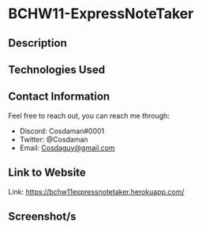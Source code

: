 # BCHW11-ExpressNoteTaker

## Description  



## Technologies Used  




## Contact Information  

Feel free to reach out, you can reach me through:  
- Discord: Cosdaman#0001  
- Twitter: @Cosdaman  
- Email: Cosdaguy@gmail.com  

## Link to Website  
Link: https://bchw11expressnotetaker.herokuapp.com/

## Screenshot/s  



